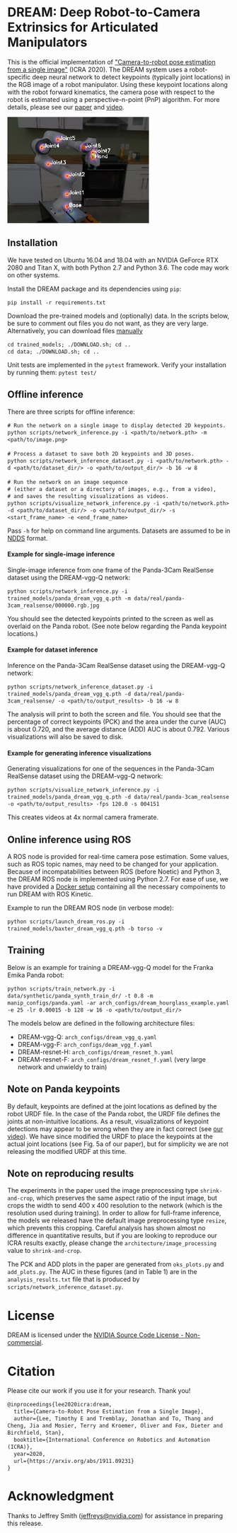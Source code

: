 # DREAM: Deep Robot-to-Camera Extrinsics for Articulated Manipulators

This is the official implementation of ["Camera-to-robot pose estimation from a single image"](https://arxiv.org/abs/1911.09231) (ICRA 2020).  The DREAM system uses a robot-specific deep neural network to detect keypoints (typically joint locations) in the RGB image of a robot manipulator. Using these keypoint locations along with the robot forward kinematics, the camera pose with respect to the
robot is estimated using a perspective-n-point (PnP) algorithm.  For more details, please see our [paper](https://arxiv.org/abs/1911.09231) and [video](https://youtu.be/O1qAFboFQ8A).

![DREAM in operation](dream-franka.png)


## **Installation**

We have tested on Ubuntu 16.04 and 18.04 with an NVIDIA GeForce RTX 2080 and Titan X, with both Python 2.7 and Python 3.6.  The code may work on other systems.

Install the DREAM package and its dependencies using `pip`:

```
pip install -r requirements.txt
```

Download the pre-trained models and (optionally) data.  In the scripts below, be sure to comment out files you do not want, as they are very large.  Alternatively, you can download files [manually](https://drive.google.com/drive/folders/1Krp-fCT9ffEML3IpweSOgWiMHHBw6k2Z?usp=sharing)
```
cd trained_models; ./DOWNLOAD.sh; cd ..
cd data; ./DOWNLOAD.sh; cd ..
```

Unit tests are implemented in the `pytest` framework. Verify your installation by running them:  `pytest test/`


## **Offline inference**

There are three scripts for offline inference:

```
# Run the network on a single image to display detected 2D keypoints.
python scripts/network_inference.py -i <path/to/network.pth> -m <path/to/image.png> 

# Process a dataset to save both 2D keypoints and 3D poses.
python scripts/network_inference_dataset.py -i <path/to/network.pth> -d <path/to/dataset_dir/> -o <path/to/output_dir/> -b 16 -w 8

# Run the network on an image sequence 
# (either a dataset or a directory of images, e.g., from a video),
# and saves the resulting visualizations as videos.
python scripts/visualize_network_inference.py -i <path/to/network.pth> -d <path/to/dataset_dir/> -o <path/to/output_dir/> -s <start_frame_name> -e <end_frame_name>
```

Pass `-h` for help on command line arguments.  Datasets are assumed to be in [NDDS](https://github.com/NVIDIA/Dataset_Synthesizer) format.


#### **Example for single-image inference**

Single-image inference from one frame of the Panda-3Cam RealSense dataset using the DREAM-vgg-Q network:

```
python scripts/network_inference.py -i trained_models/panda_dream_vgg_q.pth -m data/real/panda-3cam_realsense/000000.rgb.jpg
```

You should see the detected keypoints printed to the screen as well as overlaid on the Panda robot. (See note below regarding the Panda keypoint locations.)


#### **Example for dataset inference**

Inference on the Panda-3Cam RealSense dataset using the DREAM-vgg-Q network:

```
python scripts/network_inference_dataset.py -i trained_models/panda_dream_vgg_q.pth -d data/real/panda-3cam_realsense/ -o <path/to/output_results> -b 16 -w 8
```

The analysis will print to both the screen and file. You should see that the percentage of correct keypoints (PCK) and the area under the curve (AUC) is about 0.720, and the average distance (ADD) AUC is about 0.792. Various visualizations will also be saved to disk.

#### **Example for generating inference visualizations**

Generating visualizations for one of the sequences in the Panda-3Cam RealSense dataset using the DREAM-vgg-Q network:

```
python scripts/visualize_network_inference.py -i trained_models/panda_dream_vgg_q.pth -d data/real/panda-3cam_realsense -o <path/to/output_results> -fps 120.0 -s 004151
```
This creates videos at 4x normal camera framerate.

## **Online inference using ROS**

A ROS node is provided for real-time camera pose estimation.
Some values, such as ROS topic names, may
need to be changed for your application.  Because of incompatabilities between
ROS (before Noetic) and Python 3, the DREAM ROS node is implemented using Python 2.7.  For ease
of use, we have provided a [Docker setup](docker/) containing all the necessary
compoinents to run DREAM with ROS Kinetic.

Example to run the DREAM ROS node (in verbose mode):

```
python scripts/launch_dream_ros.py -i trained_models/baxter_dream_vgg_q.pth -b torso -v
```


## **Training**

Below is an example for training a DREAM-vgg-Q model for the Franka Emika Panda robot:

```
python scripts/train_network.py -i data/synthetic/panda_synth_train_dr/ -t 0.8 -m manip_configs/panda.yaml -ar arch_configs/dream_hourglass_example.yaml -e 25 -lr 0.00015 -b 128 -w 16 -o <path/to/output_dir/>
```

The models below are defined in the following architecture files:
- DREAM-vgg-Q: `arch_configs/dream_vgg_q.yaml`
- DREAM-vgg-F: `arch_configs/deam_vgg_f.yaml`
- DREAM-resnet-H: `arch_configs/dream_resnet_h.yaml`
- DREAM-resnet-F: `arch_configs/dream_resnet_f.yaml` (very large network and unwieldy to train)

## **Note on Panda keypoints**

By default, keypoints are defined at the joint locations as defined by the robot URDF file. In the case of the Panda robot, the URDF file defines the joints at non-intuitive locations. As a result, visualizations of keypoint detections may appear to be wrong when they are in fact correct (see [our video](https://youtu.be/O1qAFboFQ8A)).  We have since modified the URDF to place the keypoints at the actual joint locations (see Fig. 5a of our paper), but for simplicity we are not releasing the modified URDF at this time.


## **Note on reproducing results**

The experiments in the paper used the image preprocessing type `shrink-and-crop`, which preserves the same aspect ratio of the input image, but crops the width to send 400 x 400 resolution to the network (which is the resolution used during training). In order to allow for full-frame inference, the models we released have the default image preprocessing type `resize`, which prevents this cropping.  Careful analysis has shown almost no difference in quantitative results, but if you are looking to reproduce our ICRA results exactly, please change the `architecture/image_processing` value to `shrink-and-crop`.

The PCK and ADD plots in the paper are generated from `oks_plots.py` and `add_plots.py`. The AUC in these figures (and in Table 1) are in the `analysis_results.txt` file that is produced by `scripts/network_inference_dataset.py`.

# License

DREAM is licensed under the [NVIDIA Source Code License - Non-commercial](LICENSE.md).


# Citation

Please cite our work if you use it for your research. Thank you!

```
@inproceedings{lee2020icra:dream,
  title={Camera-to-Robot Pose Estimation from a Single Image},
  author={Lee, Timothy E and Tremblay, Jonathan and To, Thang and Cheng, Jia and Mosier, Terry and Kroemer, Oliver and Fox, Dieter and Birchfield, Stan},
  booktitle={International Conference on Robotics and Automation (ICRA)},
  year=2020,
  url={https://arxiv.org/abs/1911.09231}
}
```

# Acknowledgment
Thanks to Jeffrey Smith (jeffreys@nvidia.com) for assistance in preparing this release.
